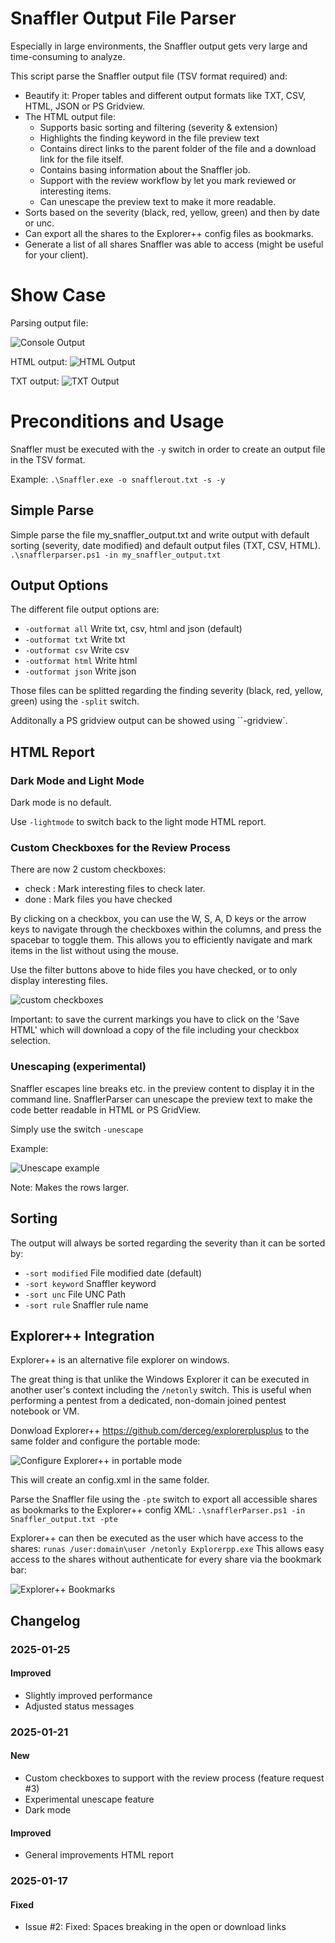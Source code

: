 # Snaffler Output File Parser
Especially in large environments, the Snaffler output gets very large and time-consuming to analyze.

This script parse the Snaffler output file (TSV format required) and:
- Beautify it: Proper tables and different output formats like TXT, CSV, HTML, JSON or PS Gridview.
- The HTML output file:
    - Supports basic sorting and filtering (severity & extension)
    - Highlights the finding keyword in the file preview text
    - Contains direct links to the parent folder of the file and a download link for the file itself.
    - Contains basing information about the Snaffler job.
    - Support with the review workflow by let you mark reviewed or interesting items.
    - Can unescape the preview text to make it more readable.
- Sorts based on the severity (black, red, yellow, green) and then by date or unc.
- Can export all the shares to the Explorer++ config files as bookmarks.
- Generate a list of all shares Snaffler was able to access (might be useful for your client).

# Show Case
Parsing output file:

![Console Output](/images/parser_console.png "Console Output")

HTML output:
![HTML Output](/images/HTML_output.png "HTML Output")

TXT output:
![TXT Output](/images/TXT_output.png "TXT Output")

# Preconditions and Usage
Snaffler must be executed with the `-y` switch in order to create an output file in the TSV format.

Example:
`.\Snaffler.exe -o snafflerout.txt -s -y`

## Simple Parse
Simple parse the file my_snaffler_output.txt and write output with default sorting (severity, date modified) and default output files (TXT, CSV, HTML).
`.\snafflerparser.ps1 -in my_snaffler_output.txt`

## Output Options
The different file output options are:
- `-outformat all` Write txt, csv, html and json (default)
- `-outformat txt` Write txt
- `-outformat csv` Write csv
- `-outformat html` Write html
- `-outformat json` Write json

Those files can be splitted regarding the finding severity (black, red, yellow, green) using the `-split` switch.

Additonally a PS gridview output can be showed using ``-gridview`.

## HTML Report

### Dark Mode and Light Mode
Dark mode is no default.

Use `-lightmode` to switch back to the light mode HTML report.

### Custom Checkboxes for the Review Process
There are now 2 custom checkboxes:
- check : Mark interesting files to check later.
- done  : Mark files you have checked

By clicking on a checkbox, you can use the W, S, A, D keys or the arrow keys to navigate through the checkboxes within the columns, and press the spacebar to toggle them. This allows you to efficiently navigate and mark items in the list without using the mouse.

Use the filter buttons above to hide files you have checked, or to only display interesting files.

![custom checkboxes](/images/custom_checkboxes.gif "Custom checkboxes")

Important: to save the current markings you have to click on the 'Save HTML' which will download a copy of the file including your checkbox selection.

### Unescaping (experimental)
Snaffler escapes line breaks etc. in the preview content to display it in the command line.
SnafflerParser can unescape the preview text to make the code better readable in HTML or PS GridView.

Simply use the switch `-unescape`

Example:

![Unescape example](/images/unescape.png "Unescape example")

Note: Makes the rows larger.

## Sorting
The output will always be sorted regarding the severity than it can be sorted by:
- `-sort modified` File modified date (default)
- `-sort keyword` Snaffler keyword
- `-sort unc` File UNC Path
- `-sort rule` Snaffler rule name

## Explorer++ Integration

Explorer++ is an alternative file explorer on windows.


The great thing is that unlike the Windows Explorer it can be executed in another user's context including the `/netonly` switch. This is useful when performing a pentest from a dedicated, non-domain joined pentest notebook or VM.

Donwload Explorer++ https://github.com/derceg/explorerplusplus to the same folder and configure the portable mode:

![Configure Explorer++ in portable mode](/images/explorerpp_settings.png "Configure portable mode")

This will create an config.xml in the same folder.

Parse the Snaffler file using the `-pte` switch to export all accessible shares as bookmarks to the Explorer++ config XML: `.\snafflerParser.ps1 -in Snaffler_output.txt -pte`

Explorer++ can then be executed as the user which have access to the shares: `runas /user:domain\user /netonly Explorerpp.exe`
This allows easy access to the shares without authenticate for every share via the bookmark bar:

![Explorer++ Bookmarks](/images/explorerpp_bookmarks.png "Explorer++ Bookmarks")


## Changelog

### 2025-01-25

#### Improved
- Slightly improved performance
- Adjusted status messages

### 2025-01-21

#### New
- Custom checkboxes to support with the review process (feature request #3)
- Experimental unescape feature
- Dark mode

#### Improved
- General improvements HTML report


### 2025-01-17

#### Fixed
- Issue #2: Fixed: Spaces breaking in the open or download links